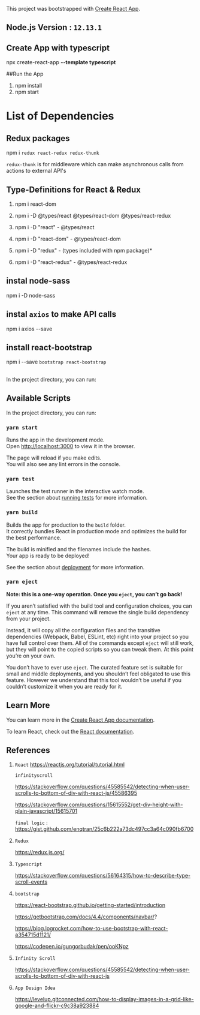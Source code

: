 This project was bootstrapped with [Create React App](https://github.com/facebook/create-react-app).
## Node.js Version : `12.13.1`

## Create App with typescript 

npx create-react-app **--template typescript** _<app-name>_

##Run the App
1. npm install
2. npm start

# List of Dependencies

## Redux packages

npm i `redux react-redux redux-thunk`

`redux-thunk` is for middleware which can make asynchronous calls from actions to external API's


## Type-Definitions for React & Redux
1. npm i react-dom

2. npm i -D @types/react @types/react-dom @types/react-redux

3. npm i -D "react" - @types/react

4. npm i -D "react-dom" - @types/react-dom

5. npm i -D "redux" - (types included with npm package)*

6. npm i -D "react-redux" - @types/react-redux

## instal node-sass

npm i -D node-sass

## instal `axios` to make API calls

npm i axios  --save
## 

## install react-bootstrap

npm i --save `bootstrap react-bootstrap`

## 

In the project directory, you can run:

## Available Scripts

In the project directory, you can run:

### `yarn start`

Runs the app in the development mode.<br />
Open [http://localhost:3000](http://localhost:3000) to view it in the browser.

The page will reload if you make edits.<br />
You will also see any lint errors in the console.

### `yarn test`

Launches the test runner in the interactive watch mode.<br />
See the section about [running tests](https://facebook.github.io/create-react-app/docs/running-tests) for more information.

### `yarn build`

Builds the app for production to the `build` folder.<br />
It correctly bundles React in production mode and optimizes the build for the best performance.

The build is minified and the filenames include the hashes.<br />
Your app is ready to be deployed!

See the section about [deployment](https://facebook.github.io/create-react-app/docs/deployment) for more information.

### `yarn eject`

**Note: this is a one-way operation. Once you `eject`, you can’t go back!**

If you aren’t satisfied with the build tool and configuration choices, you can `eject` at any time. This command will remove the single build dependency from your project.

Instead, it will copy all the configuration files and the transitive dependencies (Webpack, Babel, ESLint, etc) right into your project so you have full control over them. All of the commands except `eject` will still work, but they will point to the copied scripts so you can tweak them. At this point you’re on your own.

You don’t have to ever use `eject`. The curated feature set is suitable for small and middle deployments, and you shouldn’t feel obligated to use this feature. However we understand that this tool wouldn’t be useful if you couldn’t customize it when you are ready for it.

## Learn More

You can learn more in the [Create React App documentation](https://facebook.github.io/create-react-app/docs/getting-started).

To learn React, check out the [React documentation](https://reactjs.org/).

## References

1. `React`
    https://reactjs.org/tutorial/tutorial.html
    
    `infinityscroll`
    
    https://stackoverflow.com/questions/45585542/detecting-when-user-scrolls-to-bottom-of-div-with-react-js/45586395
    
    https://stackoverflow.com/questions/15615552/get-div-height-with-plain-javascript/15615701
    
    `final logic` :
    https://gist.github.com/enqtran/25c6b222a73dc497cc3a64c090fb6700

2. `Redux`

    https://redux.js.org/
    
3. `Typescript`

    https://stackoverflow.com/questions/56164315/how-to-describe-type-scroll-events

4. `bootstrap`

    https://react-bootstrap.github.io/getting-started/introduction
    
    https://getbootstrap.com/docs/4.4/components/navbar/?
    
    https://blog.logrocket.com/how-to-use-bootstrap-with-react-a354715d1121/
    
    https://codepen.io/gungorbudak/pen/ooKNpz
    
5. `Infinity Scroll`

    https://stackoverflow.com/questions/45585542/detecting-when-user-scrolls-to-bottom-of-div-with-react-js

6. `App Design Idea`

    https://levelup.gitconnected.com/how-to-display-images-in-a-grid-like-google-and-flickr-c9c38a923884
        


